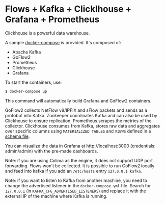 # Flows + Kafka + Clicklhouse + Grafana + Prometheus

Clickhouse is a powerful data warehouse.

A sample [docker-compose](./docker-compose.yml) is provided.
It's composed of:
* Apache Kafka
* GoFlow2
* Prometheus
* Clickhouse
* Grafana

To start the containers, use:
```bash
$ docker-compose up
```

This command will automatically build Grafana and GoFlow2 containers.

GoFlow2 collects NetFlow v9/IPFIX and sFlow packets and sends as a protobuf into Kafka.
Zookeeper coordinates Kafka and can also be used by Clickhouse to ensure replication.
Prometheus scrapes the metrics of the collector.
Clickhouse consumes from Kafka, stores raw data and aggregates over specific columns
using `MATERIALIZED TABLES` and `VIEWS` defined in a [schema file](./clickhouse/create.sh).

You can visualize the data in Grafana at http://localhost:3000 (credentials: admin/admin) with the
pre-made dashboards.

Note: if you are using Colima as the engine, it does not support UDP port forwarding. Flows won't be collected.
It is possible to run GoFlow2 locally and feed into kafka if you add an `/etc/hosts` entry `127.0.0.1 kafka`.

Note: if you want to listen to Kafka from another machine, you need to change the advertised listener in the `docker-compose.yml` file. Search for `127.0.0.1` (in `KAFKA_CFG_ADVERTISED_LISTENERS`) and replace it with the external IP of the machine where Kafka is running.
